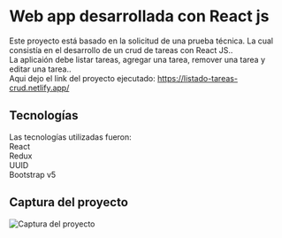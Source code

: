 # Web app desarrollada con React js 

Este proyecto está basado en la solicitud de una prueba técnica.
La cual consistía en el desarrollo de un crud de tareas con React JS..\
La aplicaión debe listar tareas, agregar una tarea, remover una tarea y editar una tarea..\
Aqui dejo el link del proyecto ejecutado: https://listado-tareas-crud.netlify.app/


## Tecnologías 

Las tecnologías utilizadas fueron:\
React \
Redux \
UUID \
Bootstrap v5

## Captura del proyecto 
![Captura del proyecto](https://blogger.googleusercontent.com/img/b/R29vZ2xl/AVvXsEid-luRTH68QftGpcUS5Pmy5Uy_fauyFcmelYq35BPgRTVtkkHkRBB9elPrgDo9I_NAD6XZwQS7vX2NYj0RpZO41Cm5nbuAM3KTUK983IawV7XeRIRPlAT8OYJFOCrvtZPds6qzmcSidfa70PRoqDJKqc1ktLiGlpwQVE8p-LpsbTsjEscSzghRlg/s1240/Captura%20de%20pantalla%202022-09-26%20a%20la%28s%29%2001.18.01.png)


